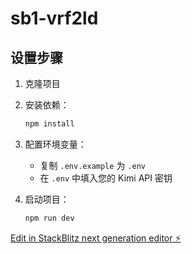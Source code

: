 # sb1-vrf2ld

## 设置步骤

1. 克隆项目
2. 安装依赖：
   ```bash
   npm install
   ```
3. 配置环境变量：
   - 复制 `.env.example` 为 `.env`
   - 在 `.env` 中填入您的 Kimi API 密钥

4. 启动项目：
   ```bash
   npm run dev
   ```

[Edit in StackBlitz next generation editor ⚡️](https://stackblitz.com/~/github.com/zhaojmz/sb1-vrf2ld)